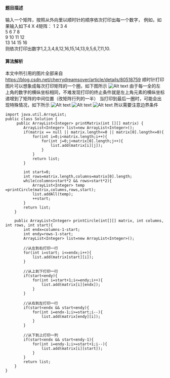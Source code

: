 #### 题目描述
输入一个矩阵，按照从外向里以顺时针的顺序依次打印出每一个数字，
例如，如果输入如下4 X 4矩阵： 
1  2  3  4 <br>
5  6  7  8 <br>
9  10 11 12 <br>
13 14 15 16 <br>
则依次打印出数字1,2,3,4,8,12,16,15,14,13,9,5,6,7,11,10.
#### 算法解析
本文中所引用的图片全部来自 https://blog.csdn.net/cherrydreamsover/article/details/80518759
顺时针打印图片可以想象成每次打印矩阵的一个圈，如下图所示
![Alt text](https://img-blog.csdn.net/20180531091200898)
由于每一全的左上角的数字的横纵坐标相同，不难发现打印的终止条件就是左上角元素的横纵坐标递增到了矩阵的中间位置（改矩阵行列的一半）
当打印到最后一圈时，可能会出现特殊情况，如下所示
![Alt text](https://img-blog.csdn.net/20180531091933465)
![Alt text](https://img-blog.csdn.net/20180531091933465)
![Alt text](https://img-blog.csdn.net/20180531091933465)
所以需要注意边界条件
```
import java.util.ArrayList;
public class Solution {
     public ArrayList<Integer> printMatrix(int [][] matrix) {
        ArrayList<Integer> list=new ArrayList<Integer>();
        if(matrix == null || matrix.length<=0 || matrix[0].length<=0){
            for(int i=0;i<matrix.length;i++){
                for(int j=0;j<matrix[0].length;j++){
                    list.add(matrix[i][j]);
                }
            }
            return list;
        }
        
        int start=0;
        int rows=matrix.length,columns=matrix[0].length;
        while(columns>start*2 && rows>start*2){
            ArrayList<Integer> temp =printCircle(matrix,columns,rows,start);
            list.addAll(temp);
            ++start;
        }
        return list;
    }

    public ArrayList<Integer> printCircle(int[][] matrix, int columns, int rows, int start){
        int endx=columns-1-start;
        int endy=rows-1-start;
        ArrayList<Integer> list=new ArrayList<Integer>();

        //从左到右打印一行
        for(int i=start; i<=endx;i++){
            list.add(matrix[start][i]);
        }

        //从上到下打印一行
        if(start<endy){
            for(int i=start+1;i<=endy;i++){
                list.add(matrix[i][endx]);
            }
        }

        //从右到左打印一行
        if(start<endx && start<endy){
            for(int i=endx-1;i>=start;i--){
                list.add(matrix[endy][i]);
            }
        }

        //从下到上打印一列
        if(start<endx && start<endy-1){
            for(int i=endy-1;i>=start+1;i--){
                list.add(matrix[i][start]);
            }
        }
        return list;
    }
}
```
